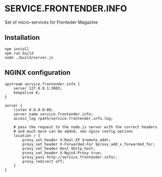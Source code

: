 # SERVICE.FRONTENDER.INFO

Set of micro-services for Fronteder Magazine

## Installation

    npm install
    npm run build
    node ./build/server.js

## NGINX configuration

    upstream service.frontender.info {
        server 127.0.0.1:3003;
        keepalive 8;
    }

    server {
        listen 0.0.0.0:80;
        server_name service.frontender.info;
        access_log /path/service.frontender.info.log;

        # pass the request to the node.js server with the correct headers
        # and much more can be added, see nginx config options
        location / {
            proxy_set_header X-Real-IP $remote_addr;
            proxy_set_header X-Forwarded-For $proxy_add_x_forwarded_for;
            proxy_set_header Host $http_host;
            proxy_set_header X-NginX-Proxy true;
            proxy_pass http://service.frontender.info/;
            proxy_redirect off;
        }
    }
